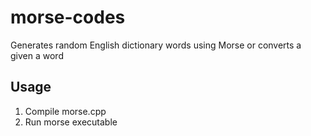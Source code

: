 # morse-codes
Generates random English dictionary words using Morse or converts a given a word


## Usage

1. Compile morse.cpp
2. Run morse executable
